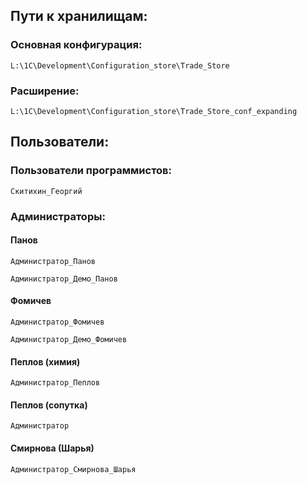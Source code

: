 ## Пути к хранилищам: ##
### Основная конфигурация: ###
```
L:\1C\Development\Configuration_store\Trade_Store
```
### Расширение: ###
```
L:\1C\Development\Configuration_store\Trade_Store_conf_expanding
```
## Пользователи: ##
### Пользователи программистов: ###
```
Скитихин_Георгий
```
### Администраторы: ###
#### Панов ####
```
Администратор_Панов
```
```
Администратор_Демо_Панов
```
#### Фомичев ####
```
Администратор_Фомичев
```
```
Администратор_Демо_Фомичев
```
#### Пеплов (химия) ####
```
Администратор_Пеплов
```
#### Пеплов (сопутка) ####
```
Администратор
```
#### Смирнова (Шарья) ####
```
Администратор_Смирнова_Шарья
```

